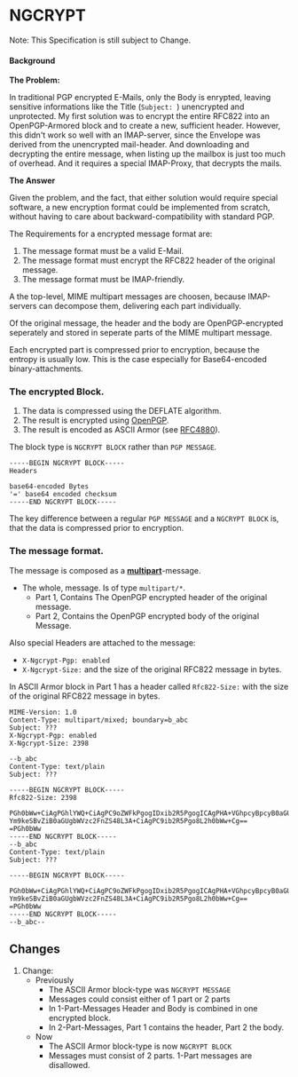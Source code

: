 # NGCRYPT

Note: This Specification is still subject to Change.

#### Background

**The Problem:**

In traditional PGP encrypted E-Mails, only the Body is enrypted, leaving sensitive informations
like the Title (`Subject: `) unencrypted and unprotected. My first solution was to encrypt the
entire RFC822 into an OpenPGP-Armored block and to create a new, sufficient header. However, this
didn't work so well with an IMAP-server, since the Envelope was derived from the unencrypted
mail-header. And downloading and decrypting the entire message, when listing up the mailbox is
just too much of overhead. And it requires a special IMAP-Proxy, that decrypts the mails.

**The Answer**

Given the problem, and the fact, that either solution would require special software,
a new encryption format could be implemented from scratch, without having to care about
backward-compatibility with standard PGP.

The Requirements for a encrypted message format are:
1. The message format must be a valid E-Mail.
2. The message format must encrypt the RFC822 header of the original message.
3. The message format must be IMAP-friendly.

A the top-level, MIME multipart messages are choosen, because IMAP-servers can decompose
them, delivering each part individually.

Of the original message, the header and the body are OpenPGP-encrypted seperately and stored in
seperate parts of the MIME multipart message.

Each encrypted part is compressed prior to encryption, because the entropy is usually low. This is
the case especially for Base64-encoded binary-attachments.

### The encrypted Block.

1. The data is compressed using the DEFLATE algorithm.
2. The result is encrypted using [OpenPGP](https://godoc.org/golang.org/x/crypto/openpgp).
3. The result is encoded as ASCII Armor (see [RFC4880](http://tools.ietf.org/html/rfc4880)).

The block type is `NGCRYPT BLOCK` rather than `PGP MESSAGE`.

```
-----BEGIN NGCRYPT BLOCK-----
Headers

base64-encoded Bytes
'=' base64 encoded checksum
-----END NGCRYPT BLOCK-----
```

The key difference between a regular `PGP MESSAGE` and a `NGCRYPT BLOCK` is, that the data
is compressed prior to encryption.

### The message format.

The message is composed as a [**multipart**](https://en.wikipedia.org/wiki/MIME#Multipart_messages)-message.

* The whole, message. Is of type `multipart/*`.
	* Part 1, Contains The OpenPGP encrypted header of the original message.
	* Part 2, Contains the OpenPGP encrypted body of the original Message.

Also special Headers are attached to the message:
* `X-Ngcrypt-Pgp: enabled`
* `X-Ngcrypt-Size:` and the size of the original RFC822 message in bytes.

In ASCII Armor block in Part 1 has a header called `Rfc822-Size:` with the size of the original RFC822 message in bytes.

```
MIME-Version: 1.0
Content-Type: multipart/mixed; boundary=b_abc
Subject: ???
X-Ngcrypt-Pgp: enabled
X-Ngcrypt-Size: 2398

--b_abc
Content-Type: text/plain
Subject: ???

-----BEGIN NGCRYPT BLOCK-----
Rfc822-Size: 2398

PGh0bWw+CiAgPGhlYWQ+CiAgPC9oZWFkPgogIDxib2R5PgogICAgPHA+VGhpcyBpcyB0aGUg
Ym9keSBvZiB0aGUgbWVzc2FnZS48L3A+CiAgPC9ib2R5Pgo8L2h0bWw+Cg==
=PGh0bWw
-----END NGCRYPT BLOCK-----
--b_abc
Content-Type: text/plain
Subject: ???

-----BEGIN NGCRYPT BLOCK-----

PGh0bWw+CiAgPGhlYWQ+CiAgPC9oZWFkPgogIDxib2R5PgogICAgPHA+VGhpcyBpcyB0aGUg
Ym9keSBvZiB0aGUgbWVzc2FnZS48L3A+CiAgPC9ib2R5Pgo8L2h0bWw+Cg==
=PGh0bWw
-----END NGCRYPT BLOCK-----
--b_abc--
```


## Changes

1. Change:
	* Previously
		* The ASCII Armor block-type was `NGCRYPT MESSAGE`
		* Messages could consist either of 1 part or 2 parts
		* In 1-Part-Messages Header and Body is combined in one encrypted block.
		* In 2-Part-Messages, Part 1 contains the header, Part 2 the body.
	* Now
		* The ASCII Armor block-type is now `NGCRYPT BLOCK`
		* Messages must consist of 2 parts. 1-Part messages are disallowed.
